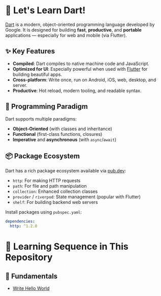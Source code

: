 # 🎯 Let's Learn Dart!

[Dart](https://dart.dev/) is a modern, object-oriented programming language developed by Google. It is designed for building **fast**, **productive**, and **portable** applications — especially for web and mobile (via Flutter).

## ✨ Key Features

- **Compiled**: Dart compiles to native machine code and JavaScript.
- **Optimized for UI**: Especially powerful when used with [Flutter](https://flutter.dev) for building beautiful apps.
- **Cross-platform**: Write once, run on Android, iOS, web, desktop, and server.
- **Productive**: Hot reload, modern tooling, and readable syntax.

## 🧭 Programming Paradigm

Dart supports multiple paradigms:
- **Object-Oriented** (with classes and inheritance)
- **Functional** (first-class functions, closures)
- **Imperative** and **asynchronous** (with `async`/`await`)

## 📦 Package Ecosystem

Dart has a rich package ecosystem available via [pub.dev](https://pub.dev):

- `http`: For making HTTP requests
- `path`: For file and path manipulation
- `collection`: Enhanced collection classes
- `provider` / `riverpod`: State management (popular with Flutter)
- `shelf`: For building backend web servers

Install packages using `pubspec.yaml`:

```yaml
dependencies:
  http: ^1.2.0
```

# 🏫 Learning Sequence in This Repository

## 📝 Fundamentals
- [Write Hello World](dart_fundamentals/helloworld.dart)